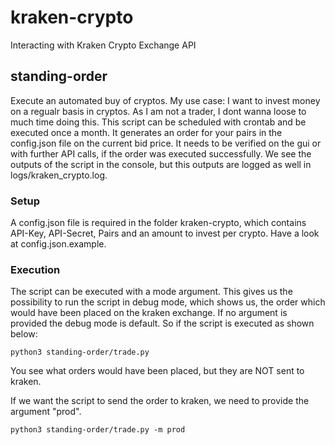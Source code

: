 # kraken-crypto

Interacting with Kraken Crypto Exchange API

## standing-order

Execute an automated buy of cryptos. My use case: I want to invest money on a regualr basis in cryptos. As I am not a trader, I dont wanna loose to much time doing this. This script can be scheduled with crontab and be executed once a month. It generates an order for your pairs in the config.json file on the current bid price. It needs to be verified on the gui or with further API calls, if the order was executed successfully.
We see the outputs of the script in the console, but this outputs are logged as well in logs/kraken_crypto.log.

### Setup

A config.json file is required in the folder kraken-crypto, which contains API-Key, API-Secret, Pairs and an amount to invest per crypto. Have a look at config.json.example.

### Execution

The script can be executed with a mode argument. This gives us the possibility to run the script in debug mode, which shows us, the order which would have been placed on the kraken exchange. If no argument is provided the debug mode is default. So if the script is executed as shown below:

```
python3 standing-order/trade.py
```

You see what orders would have been placed, but they are NOT sent to kraken.

If we want the script to send the order to kraken, we need to provide the argument "prod".

```
python3 standing-order/trade.py -m prod
```
